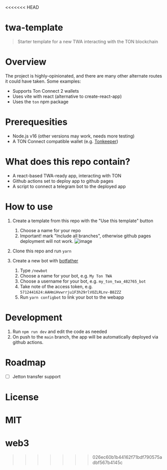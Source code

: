 <<<<<<< HEAD
# twa-template
> Starter template for a new TWA interacting with the TON blockchain 

# Overview
The project is highly-opinionated, and there are many other alternate routes it could have taken. Some examples:
- Supports Ton Connect 2 wallets
- Uses vite with react (alternative to create-react-app)
- Uses the `ton` npm package

# Prerequesities
* Node.js v16 (other versions may work, needs more testing)
* A TON Connect compatible wallet (e.g. [Tonkeeper](https://tonkeeper.com/))

# What does this repo contain?
* A react-based TWA-ready app, interacting with TON
* Github actions set to deploy app to github pages
* A script to connect a telegram bot to the deployed app

# How to use
1. Create a template from this repo with the "Use this template" button
   1. Choose a name for your repo
   2. Important! mark "Include all branches", otherwise github pages deployment will not work.
   ![image](https://user-images.githubusercontent.com/5641469/191731317-14e742fd-accb-47d4-a794-fad01148a377.png) 

2. Clone this repo and run `yarn`

3. Create a new bot with [botfather](https://t.me/botfather)
   1. Type `/newbot`
   2. Choose a name for your bot, e.g. `My Ton TWA`
   3. Choose a username for your bot, e.g. `my_ton_twa_482765_bot`
   4. Take note of the access token, e.g. `5712441624:AAHmiHvwrrju1F3h29rlVOZLRLnv-B8ZZZ`
   5. Run `yarn configbot` to link your bot to the webapp

# Development
1. Run `npm run dev` and edit the code as needed
2. On push to the `main` branch, the app will be automatically deployed via github actions.

# Roadmap
- [ ] Jetton transfer support

# License
MIT
=======
# web3
>>>>>>> 026ec60b1b44162f71bdf790575adbf567b4145c
